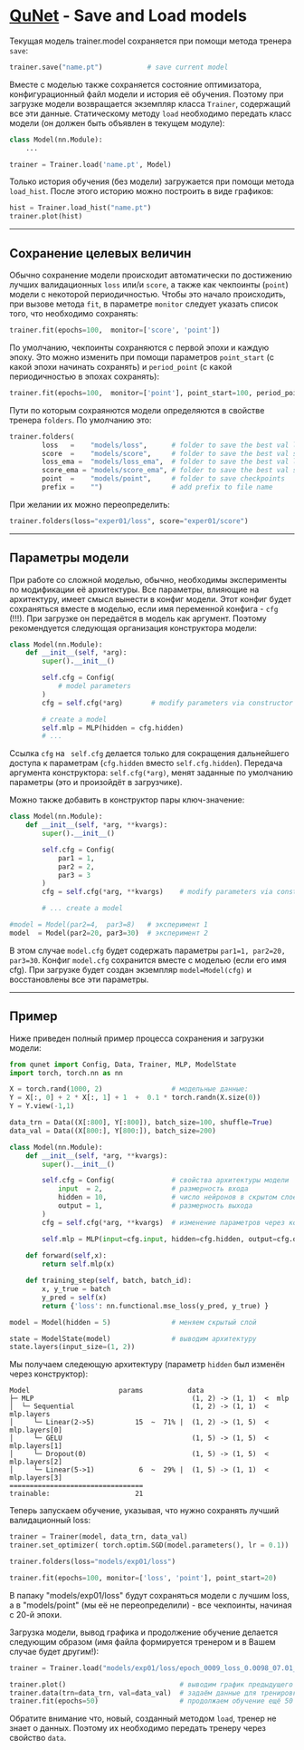 # [QuNet](README.md) - Save and Load models

Текущая модель trainer.model сохраняется при помощи метода тренера `save`:
```python
trainer.save("name.pt")           # save current model 
```
Вместе с моделью также сохраняется состояние оптимизатора, конфигурационный файл модели и история её обучения.
Поэтому при загрузке модели возвращается экземпляр класса `Trainer`, содержащий все эти данные.
Статическому методу `load` необходимо передать  класс модели
(он должен быть объявлен в текущем модуле):
```python
class Model(nn.Module):
    ...

trainer = Trainer.load('name.pt', Model)
```

Только история обучения (без модели) загружается при помощи метода `load_hist`.
После этого историю можно построить в виде графиков:
```python
hist = Trainer.load_hist("name.pt")
trainer.plot(hist)
```

<hr>

## Сохранение целевых величин

Обычно сохранение модели происходит автоматически по достижению лучших валидационных `loss` или/и `score`, а также как чекпоинты (`point`) модели с некоторой периодичностью. 
Чтобы это начало происходить, при вызове метода `fit`, в параметре `monitor` следует указать список того, что необходимо сохранять:
```python
trainer.fit(epochs=100,  monitor=['score', 'point'])
```
По умолчанию, чекпоинты сохраняются с первой эпохи и каждую эпоху.
Это можно изменить при помощи параметров `point_start` (с какой эпохи начинать сохранять) и `period_point` (с какой периодичностью в эпохах сохранять):
```python
trainer.fit(epochs=100,  monitor=['point'], point_start=100, period_point=10)
```

Пути по которым сохраянются модели определяются в свойстве тренера `folders`.
По умолчанию это:
```python
trainer.folders(
        loss   =    "models/loss",      # folder to save the best val loss models
        score  =    "models/score",     # folder to save the best val score models
        loss_ema =  "models/loss_ema",  # folder to save the best val loss EMA models
        score_ema = "models/score_ema", # folder to save the best val score EMA models
        point  =    "models/point",     # folder to save checkpoints
        prefix =    "")                 # add prefix to file name 
```
При желании их можно переопределить:
```python
trainer.folders(loss="exper01/loss", score="exper01/score")
```
<hr>

## Параметры модели

При работе со сложной моделью, обычно, необходимы эксперименты по модификации её архитектуры.
Все параметры, влияющие на архитектуру, имеет смысл вынести в конфиг модели.
Этот конфиг будет сохраняться вместе в моделью, если имя переменной конфига - `cfg`  (!!!).
При загрузке он передаётся в модель как аргумент.
Поэтому рекомендуется следующая организация конструктора модели:
```python
class Model(nn.Module):
    def __init__(self, *arg):        
        super().__init__()       

        self.cfg = Config(
            # model parameters
        )
        cfg = self.cfg(*arg)       # modify parameters via constructor argument

        # create a model
        self.mlp = MLP(hidden = cfg.hidden)
        # ...
```
Cсылка `cfg` на ` self.cfg` делается только для сокращения дальнейшего доступа к параметрам (`cfg.hidden` вместо `self.cfg.hidden`). Передача аргумента конструктора: `self.cfg(*arg)`, менят заданные по умолчанию параметры (это и произойдёт в загрузчике).

Можно также добавить в конструктор пары ключ-значение:
```python
class Model(nn.Module):
    def __init__(self, *arg, **kvargs):        
        super().__init__()       

        self.cfg = Config(
            par1 = 1,
            par2 = 2,
            par3 = 3
        )
        cfg = self.cfg(*arg, **kvargs)    # modify parameters via constructor arguments

        # ... create a model

#model = Model(par2=4,  par3=8)   # эксперимент 1
model  = Model(par2=20, par3=30)  # эксперимент 2
```
В этом случае `model.cfg` будет содержать параметры `par1=1, par2=20, par3=30`.
Конфиг `model.cfg` сохранится вместе с моделью (если его имя cfg).
При загрузке будет создан экземпляр `model=Model(cfg)` и восстановлены все эти параметры.

<hr>

## Пример

Ниже приведен полный пример процесса сохранения и загрузки модели:
```python
from qunet import Config, Data, Trainer, MLP, ModelState
import torch, torch.nn as nn

X = torch.rand(1000, 2)                 # модельные данные:
Y = X[:, 0] + 2 * X[:, 1] + 1  +  0.1 * torch.randn(X.size(0))
Y = Y.view(-1,1)

data_trn = Data((X[:800], Y[:800]), batch_size=100, shuffle=True)
data_val = Data((X[800:], Y[800:]), batch_size=200)

class Model(nn.Module):
    def __init__(self, *arg, **kvargs):        
        super().__init__()       

        self.cfg = Config(              # свойства архитектуры модели
            input  = 2,                 # размерность входа
            hidden = 10,                # число нейронов в скрытом слое
            output = 1,                 # размерность выхода
        )
        cfg = self.cfg(*arg, **kvargs)  # изменение параметров через конструктор

        self.mlp = MLP(input=cfg.input, hidden=cfg.hidden, output=cfg.output)
    
    def forward(self,x):                
        return self.mlp(x)

    def training_step(self, batch, batch_id):    
        x, y_true = batch   
        y_pred = self(x)                
        return {'loss': nn.functional.mse_loss(y_pred, y_true) }            

model = Model(hidden = 5)               # меняем скрытый слой

state = ModelState(model)               # выводим архитектуру
state.layers(input_size=(1, 2))
```

Мы получаем следеющую архитектуру (параметр `hidden` был изменён через конструктор):
```
Model                      params           data
├─ MLP                                       (1, 2) -> (1, 1)  <  mlp
│  └─ Sequential                             (1, 2) -> (1, 1)  <  mlp.layers
│     └─ Linear(2->5)          15  ~  71% |  (1, 2) -> (1, 5)  <  mlp.layers[0]
│     └─ GELU                                (1, 5) -> (1, 5)  <  mlp.layers[1]
│     └─ Dropout(0)                          (1, 5) -> (1, 5)  <  mlp.layers[2]
│     └─ Linear(5->1)           6  ~  29% |  (1, 5) -> (1, 1)  <  mlp.layers[3]
=================================
trainable:                     21
```

Теперь запускаем обучение, указывая, что нужно сохранять лучший валидационный loss:
```python
trainer = Trainer(model, data_trn, data_val)
trainer.set_optimizer( torch.optim.SGD(model.parameters(), lr = 0.1))

trainer.folders(loss="models/exp01/loss")  

trainer.fit(epochs=100, monitor=['loss', 'point'], point_start=20)  
```
В папаку "models/exp01/loss" будут сохраняться модели с лучшим loss, а в "models/point" (мы её не переопределили) - все чекпоинты, начиная с 20-й эпохи.

Загрузка модели, вывод графика и продолжение обучение делается следующим образом (имя файла формируется тренером и в Вашем случае будет другим!):
```python
trainer = Trainer.load("models/exp01/loss/epoch_0009_loss_0.0098_07.01_11-02-17.pt", Model)

trainer.plot()                            # выводим график предыдущего обучения
trainer.data(trn=data_trn, val=data_val)  # задаём данные для тренировки и обучения
trainer.fit(epochs=50)                    # продолжаем обучение ещё 50 эпох
```

Обратите внимание что, новый, созданный методом `load`, тренер не знает о данных.
Поэтому их необходимо передать тренеру через свойство `data`.
